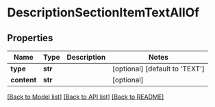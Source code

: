 # DescriptionSectionItemTextAllOf

## Properties
Name | Type | Description | Notes
------------ | ------------- | ------------- | -------------
**type** | **str** |  | [optional] [default to 'TEXT']
**content** | **str** |  | [optional] 

[[Back to Model list]](../README.md#documentation-for-models) [[Back to API list]](../README.md#documentation-for-api-endpoints) [[Back to README]](../README.md)


